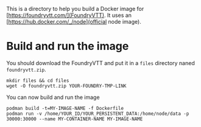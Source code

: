 This is a directory to help you build a Docker image for
[https://foundryvtt.com/](FoundryVTT). It uses an
[https://hub.docker.com/_/node](official node image).

# Build and run the image

You should download the FoundryVTT and put it in a `files` directory
naned `foundryvtt.zip`.

    mkdir files && cd files
    wget -O foundryvtt.zip YOUR-FOUNDRY-TMP-LINK

You can now build and run the image

    podman build -t=MY-IMAGE-NAME -f Dockerfile
    podman run -v /home/YOUR_ID/YOUR_PERSISTENT_DATA:/home/node/data -p 30000:30000 --name MY-CONTAINER-NAME MY-IMAGE-NAME

